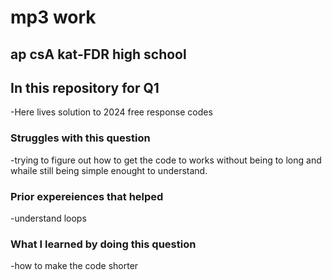 # mp3 work
## ap csA kat-FDR high school

## In this repository for Q1
-Here lives solution to 2024 free response codes 
### Struggles with this question
-trying to figure out how to get the code to works without being to long and whaile still being simple enought to understand.
### Prior expereiences that helped
-understand loops 
### What I learned by doing this question
-how to make the code shorter
